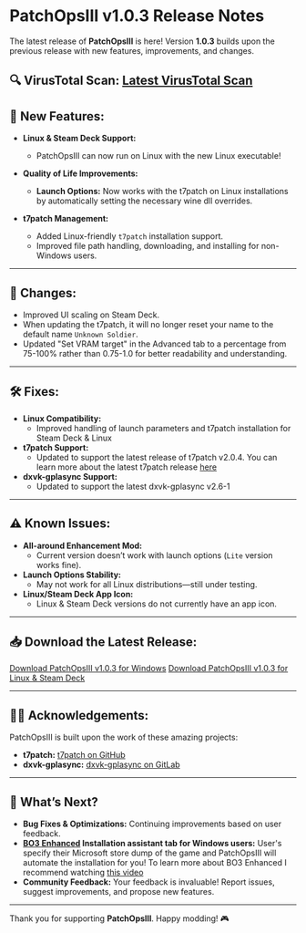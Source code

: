 # PatchOpsIII v1.0.3 Release Notes

The latest release of **PatchOpsIII** is here! Version **1.0.3** builds upon the previous release with new features, improvements, and changes.

🔍 **VirusTotal Scan:** [Latest VirusTotal Scan](https://www.virustotal.com/gui/file/28be7fcdd9ae0302d8f6951cfb1a3942c71cfde84793ec334faf450e44b42d43?nocache=1)
---

## 🚀 **New Features:**
- **Linux & Steam Deck Support:**
  - PatchOpsIII can now run on Linux with the new Linux executable!

- **Quality of Life Improvements:**
  - **Launch Options:** Now works with the t7patch on Linux installations by automatically setting the necessary wine dll overrides.

- **t7patch Management:**
  - Added Linux-friendly `t7patch` installation support.
  - Improved file path handling, downloading, and installing for non-Windows users.

---

## 🔄 **Changes:**
- Improved UI scaling on Steam Deck.
- When updating the t7patch, it will no longer reset your name to the default name `Unknown Soldier`.
- Updated "Set VRAM target" in the Advanced tab to a percentage from 75-100% rather than 0.75-1.0 for better readability and understanding.

---

## 🛠 **Fixes:**
- **Linux Compatibility:**
  - Improved handling of launch parameters and t7patch installation for Steam Deck & Linux
- **t7patch Support:**
  - Updated to support the latest release of t7patch v2.0.4. You can learn more about the latest t7patch release [here](https://github.com/shiversoftdev/t7patch/releases/tag/Current)
- **dxvk-gplasync Support:**
  - Updated to support the latest dxvk-gplasync v2.6-1

---

## ⚠️ **Known Issues:**
- **All-around Enhancement Mod:**
  - Current version doesn’t work with launch options (`Lite` version works fine).
- **Launch Options Stability:**
  - May not work for all Linux distributions—still under testing.
- **Linux/Steam Deck App Icon:**
  - Linux & Steam Deck versions do not currently have an app icon.

---

## 📥 **Download the Latest Release:**
[Download PatchOpsIII v1.0.3 for Windows](https://github.com/boggedbrush/PatchOpsIII/releases/download/1.0.3/PatchOpsIII.exe)
[Download PatchOpsIII v1.0.3 for Linux & Steam Deck](https://github.com/boggedbrush/PatchOpsIII/releases/download/1.0.3/PatchOpsIII)

---

## 🧑‍💻 **Acknowledgements:**
PatchOpsIII is built upon the work of these amazing projects:
- **t7patch:** [t7patch on GitHub](https://github.com/shiversoftdev/t7patch)
- **dxvk-gplasync:** [dxvk-gplasync on GitLab](https://gitlab.com/Ph42oN/dxvk-gplasync)

---

## 🔮 **What’s Next?**
- **Bug Fixes & Optimizations:** Continuing improvements based on user feedback.
- **[BO3 Enhanced](https://github.com/shiversoftdev/BO3Enhanced) Installation assistant tab for Windows users:** User's specify their Microsoft store dump of the game and PatchOpsIII will automate the installation for you! To learn more about BO3 Enhanced I recommend watching [this video](https://www.youtube.com/watch?v=rBZZTcSJ9_s)
- **Community Feedback:** Your feedback is invaluable! Report issues, suggest improvements, and propose new features.

---

Thank you for supporting **PatchOpsIII**. Happy modding! 🎮